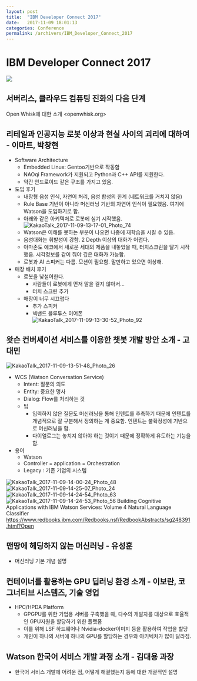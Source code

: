 ```yaml
---
layout: post
title:  "IBM Developer Connect 2017"
date:   2017-11-09 18:01:13
categories: Conference
permalink: /archivers/IBM_Developer_Connect_2017
---
```


# IBM Developer Connect 2017
![](media/15102006901706.jpg)
 
## 서버리스, 클라우드 컴퓨팅 진화의 다음 단계
Open Whisk에 대한 소개
<openwhisk.org>

## 리테일과 인공지능 로봇 이상과 현실 사이의 괴리에 대하여 - 이마트, 박창현

* Software Architecture
    - Embedded Linux: Gentoo기반으로 작동함
    - NAOqi Framework가 지원되고 Python과 C++ API를 지원한다. 
    - 약간 안드로이드 같은 구조를 가지고 있음. 
* 도입 후기
    - 내장형 음성 인식, 자연어 처리, 음성 합성의 한계 (네트워크를 거치지 않음) 
    - Rule Base 기반이 아니라 머신러닝 기반의 자연어 인식이 필요했음. 여기에 Watson을 도입하기로 함. 
    - 아래와 같은 아키텍처로 로봇에 심기 시작했음. 
     ![KakaoTalk_2017-11-09-13-17-01_Photo_74](media/KakaoTalk_2017-11-09-13-17-01_Photo_74.jpeg)
    - Watson은 이해를 못하는 부분이 나오면 나중에 재학습을 시킬 수 있음. 
    - 음성대화는 휘발성이 강함. 2 Depth 이상의 대화가 어렵다. 
    - 아마존도 에코에서 새로운 세대의 제품을 내놓았을 때, 터치스크린을 달기 시작했음. 시각정보를 같이 줘야 깊은 대화가 가능함. 
    - 로봇과 AI 스피커는 다름. 모션이 필요함. 말만하고 있으면 이상해. 
* 매장 배치 후기
    - 로봇을 낯설어한다. 
        - 사람들이 로봇에게 먼저 말을 걸지 않아서... 
        - 터치 스크린 추가
    - 매장이 너무 시끄럽다
        - 추가 스피커
        - 넥밴드 블루투스 이어폰                     
            ![KakaoTalk_2017-11-09-13-30-52_Photo_92](media/KakaoTalk_2017-11-09-13-30-52_Photo_92-2.jpeg)

## 왓슨 컨버세이션 서비스를 이용한 챗봇 개발 방안 소개 - 고대민
![KakaoTalk_2017-11-09-13-51-48_Photo_26](media/KakaoTalk_2017-11-09-13-51-48_Photo_26.jpeg)

* WCS (Watson Conversation Service) 
    - Intent: 질문의 의도
    - Entity: 중요한 명사
    - Dialog: Flow를 처리하는 것
    - 팁
        - 입력하지 않은 질문도 머신러닝을 통해 인텐트를 추측하기 때문에 인텐트를 개념적으로 잘 구분해서 정의하는 게 중요함. 인텐트는 불확정성에 기반으로 머신러닝을 함. 
        - 다이얼로그는 놓치지 않아야 하는 것이기 때문에 정확하게 유도하는 기능을 함. 
* 용어 
    - Watson 
    - Controller = application = Orchestration
    - Legacy : 기존 기업의 시스템

![KakaoTalk_2017-11-09-14-00-24_Photo_48](media/KakaoTalk_2017-11-09-14-00-24_Photo_48.jpeg)
![KakaoTalk_2017-11-09-14-25-07_Photo_24](media/KakaoTalk_2017-11-09-14-25-07_Photo_24.jpeg)
![KakaoTalk_2017-11-09-14-24-54_Photo_63](media/KakaoTalk_2017-11-09-14-24-54_Photo_63.jpeg)
![KakaoTalk_2017-11-09-14-24-53_Photo_56](media/KakaoTalk_2017-11-09-14-24-53_Photo_56.jpeg)
Building Cognitive Applications with IBM Watson Services: Volume 4 Natural Language Classifier
<https://www.redbooks.ibm.com/Redbooks.nsf/RedbookAbstracts/sg248391.html?Open>

## 맨땅에 헤딩하지 않는 머신러닝 - 유성훈
* 머신러닝 기본 개념 설명

## 컨테이너를 활용하는 GPU 딥러닝 환경 소개 - 이보란, 코그너티브 시스템즈, 기술 영업
* HPC/HPDA Platform
    - GPGPU를 위한 기업용 서버를 구축했을 때, 다수의 개발자를 대상으로 효율적인 GPU자원을 할당하기 위한 플랫폼
    - 이를 위해 LSF 하드웨어나 Nvidia-docker이미지 등을 활용하여 작업을 할당
    - 개인이 하나의 서버에 하나의 GPU를 할당하는 경우와 아키텍처가 많이 달라짐.
 
## Watson 한국어 서비스 개발 과정 소개 - 김대용 과장
* 한국어 서비스 개발에 어려운 점, 어떻게 해결했는지 등에 대한 개괄적인 설명
    


